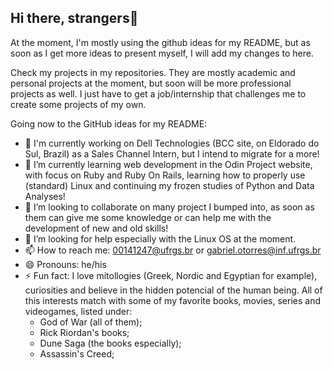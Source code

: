 ## Hi there, strangers👋

At the moment, I'm mostly using the github ideas for my README, but as soon as I get more ideas to present myself, I will add my changes to here.

Check my projects in my repositories. They are mostly academic and personal projects at the moment, but soon will be more professional projects as well. I just have to get a job/internship that challenges me to create some projects of my own.

Going now to the GitHub ideas for my README:
- 🔭 I'm currently working on Dell Technologies (BCC site, on Eldorado do Sul, Brazil) as a Sales Channel Intern, but I intend to migrate for a more!
- 🌱 I’m currently learning web development in the Odin Project website, with focus on Ruby and Ruby On Rails, learning how to properly use (standard) Linux and continuing my frozen studies of Python and Data Analyses!
- 👯 I’m looking to collaborate on many project I bumped into, as soon as them can give me some knowledge or can help me with the development of new and old skills!
- 🤔 I’m looking for help especially with the Linux OS at the moment.
- 📫 How to reach me: 00141247@ufrgs.br or gabriel.otorres@inf.ufrgs.br
- 😄 Pronouns: he/his
- ⚡ Fun fact: I love mitollogies (Greek, Nordic and Egyptian for example), curiosities and believe in the hidden potencial of the human being. All of this interests match with some of my favorite books, movies, series and videogames, listed under:
  - God of War (all of them);
  - Rick Riordan's books;
  - Dune Saga (the books especially);
  - Assassin's Creed;

